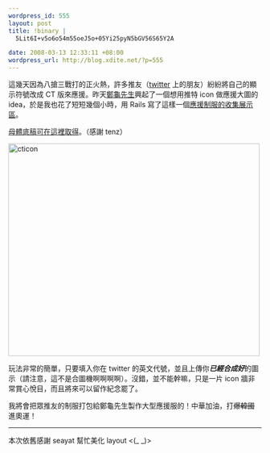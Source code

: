 ```yaml
--- 
wordpress_id: 555
layout: post
title: !binary |
  5Lit6I+v5o6o54m55oeJ5o+05Yi25pyN5bGV56S65Y2A

date: 2008-03-13 12:33:11 +08:00
wordpress_url: http://blog.xdite.net/?p=555
---
```

這幾天因為八搶三戰打的正火熱，許多推友（<a href="http://twitter.com">twitter</a> 上的朋友）紛紛將自己的顯示符號改成 CT 版來應援。昨天<a href="http://www.bigsound.org/portnoy/">鄭龜先生</a>興起了一個想用推特 icon 做應援大圖的 idea，於是我也花了短短幾個小時，用 Rails 寫了這樣一個<a href="http://cticon.veryxd.net">應援制服的收集展示區</a>。

<a href="http://www.flickr.com/photos/tenz1225/2323756897/">母體底稿可在這裡取得</a>。（感謝 tenz）

<a href="http://cticon.veryxd.net"><img src="http://farm4.static.flickr.com/3038/2330857648_2b3dcc9fa6.jpg" width="500" height="422" alt="cticon" /></a>

玩法非常的簡單，只要填入你在 twitter 的英文代號，並且上傳你<strong>*已經合成好*</strong>的圖示（請注意，這不是合圖機啊啊啊啊）。沒錯，並不能幹嘛，只是一片 icon 牆非常賞心悅目，而且將來可以留作紀念罷了。

我將會把眾推友的制服打包給鄭龜先生製作大型應援服的！中華加油，打<del>爆韓國</del> 進奧運！

---
本次依舊感謝 seayat 幫忙美化 layout <(_ _)>
